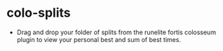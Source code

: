 # colo-splits

- Drag and drop your folder of splits from the runelite fortis colosseum plugin to view your personal best and sum of best times.
